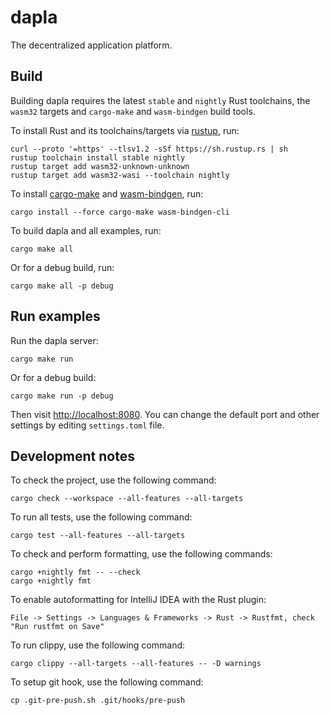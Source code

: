 # dapla

The decentralized application platform.

## Build

Building dapla requires the latest `stable` and `nightly` Rust toolchains, the `wasm32` targets and `cargo-make` and
`wasm-bindgen` build tools.

To install Rust and its toolchains/targets via [rustup](https://rustup.rs/), run:

```shell
curl --proto '=https' --tlsv1.2 -sSf https://sh.rustup.rs | sh
rustup toolchain install stable nightly
rustup target add wasm32-unknown-unknown
rustup target add wasm32-wasi --toolchain nightly
```

To install [cargo-make](https://github.com/sagiegurari/cargo-make) and
[wasm-bindgen](https://github.com/rustwasm/wasm-bindgen), run:

```shell
cargo install --force cargo-make wasm-bindgen-cli
```

To build dapla and all examples, run:

```shell
cargo make all
```

Or for a debug build, run:

```shell
cargo make all -p debug
```

## Run examples

Run the dapla server:

```shell
cargo make run
```

Or for a debug build:

```shell
cargo make run -p debug
```

Then visit [http://localhost:8080](http://localhost:8080). You can change the default port and other settings
by editing `settings.toml` file.

## Development notes

To check the project, use the following command:

```shell script
cargo check --workspace --all-features --all-targets
```

To run all tests, use the following command:

```shell script
cargo test --all-features --all-targets
```

To check and perform formatting, use the following commands:

```shell script
cargo +nightly fmt -- --check
cargo +nightly fmt
```

To enable autoformatting for IntelliJ IDEA with the Rust plugin:

`File -> Settings -> Languages & Frameworks -> Rust -> Rustfmt, check "Run rustfmt on Save"`

To run clippy, use the following command:

```shell script
cargo clippy --all-targets --all-features -- -D warnings
```

To setup git hook, use the following command:

```shell script
cp .git-pre-push.sh .git/hooks/pre-push
```